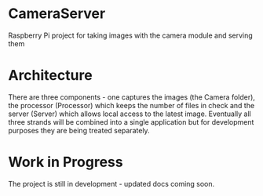 # CameraServer
Raspberry Pi project for taking images with the camera module and serving them

# Architecture 

There are three components - one captures the images (the Camera folder), the processor (Processor) which keeps the number of files in check and the server (Server) which allows local access to the latest image. Eventually all three strands will be combined into a single application but for development purposes they are being treated separately.

# Work in Progress

The project is still in development - updated docs coming soon.